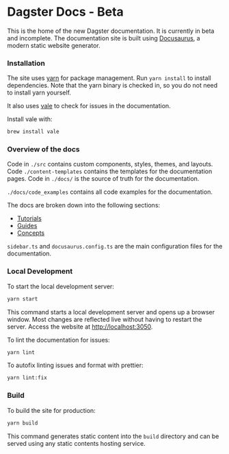 # Dagster Docs - Beta

This is the home of the new Dagster documentation. It is currently in beta and incomplete.
The documentation site is built using [Docusaurus](https://docusaurus.io/), a modern static website generator.

### Installation

The site uses [yarn](https://yarnpkg.com/) for package management. Run `yarn install` to install dependencies. Note that the yarn binary is checked in, so you do not need to install yarn yourself.

It also uses [vale](https://vale.sh/) to check for issues in the documentation.

Install vale with:

```bash
brew install vale
```

### Overview of the docs

Code in `./src` contains custom components, styles, themes, and layouts.
Code `./content-templates` contains the templates for the documentation pages.
Code in `./docs/` is the source of truth for the documentation.

`./docs/code_examples` contains all code examples for the documentation.

The docs are broken down into the following sections:

- [Tutorials](./docs/tutorials/)
- [Guides](./docs/guides/)
- [Concepts](./docs/concepts/)

`sidebar.ts` and `docusaurus.config.ts` are the main configuration files for the documentation.

### Local Development

To start the local development server:

```bash
yarn start
```

This command starts a local development server and opens up a browser window. Most changes are reflected live without having to restart the server. Access the website at [http://localhost:3050](http://localhost:3050).

To lint the documentation for issues:

```bash
yarn lint
```

To autofix linting issues and format with prettier:

```bash
yarn lint:fix
```

### Build

To build the site for production:

```bash
yarn build
```

This command generates static content into the `build` directory and can be served using any static contents hosting service.
